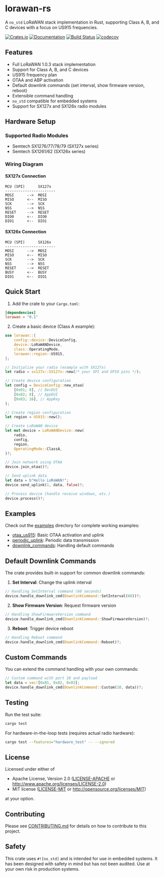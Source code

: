 # lorawan-rs

A `no_std` LoRaWAN stack implementation in Rust, supporting Class A, B, and C devices with a focus on US915 frequencies.

[![Crates.io](https://img.shields.io/crates/v/lorawan.svg)](https://crates.io/crates/lorawan)
[![Documentation](https://docs.rs/lorawan/badge.svg)](https://docs.rs/lorawan)
[![Build Status](https://github.com/yourusername/lorawan-rs/workflows/CI/badge.svg)](https://github.com/yourusername/lorawan-rs/actions)
[![codecov](https://codecov.io/gh/yourusername/lorawan-rs/branch/main/graph/badge.svg)](https://codecov.io/gh/yourusername/lorawan-rs)

## Features

- Full LoRaWAN 1.0.3 stack implementation
- Support for Class A, B, and C devices
- US915 frequency plan
- OTAA and ABP activation
- Default downlink commands (set interval, show firmware version, reboot)
- Extensible command handling
- `no_std` compatible for embedded systems
- Support for SX127x and SX126x radio modules

## Hardware Setup

### Supported Radio Modules

- Semtech SX1276/77/78/79 (SX127x series)
- Semtech SX1261/62 (SX126x series)

### Wiring Diagram

#### SX127x Connection

```
MCU (SPI)      SX127x
-----------------------
MOSI      -->  MOSI
MISO      <--  MISO
SCK       -->  SCK
NSS       -->  NSS
RESET     -->  RESET
DIO0      <--  DIO0
DIO1      <--  DIO1
```

#### SX126x Connection

```
MCU (SPI)      SX126x
-----------------------
MOSI      -->  MOSI
MISO      <--  MISO
SCK       -->  SCK
NSS       -->  NSS
RESET     -->  RESET
BUSY      <--  BUSY
DIO1      <--  DIO1
```

## Quick Start

1. Add the crate to your `Cargo.toml`:
```toml
[dependencies]
lorawan = "0.1"
```

2. Create a basic device (Class A example):
```rust
use lorawan::{
    config::device::DeviceConfig,
    device::LoRaWANDevice,
    class::OperatingMode,
    lorawan::region::US915,
};

// Initialize your radio (example with SX127x)
let radio = sx127x::SX127x::new(/* your SPI and GPIO pins */);

// Create device configuration
let config = DeviceConfig::new_otaa(
    [0x01; 8], // DevEUI
    [0x02; 8], // AppEUI
    [0x03; 16], // AppKey
);

// Create region configuration
let region = US915::new();

// Create LoRaWAN device
let mut device = LoRaWANDevice::new(
    radio,
    config,
    region,
    OperatingMode::ClassA,
)?;

// Join network using OTAA
device.join_otaa()?;

// Send uplink data
let data = b"Hello LoRaWAN!";
device.send_uplink(1, data, false)?;

// Process device (handle receive windows, etc.)
device.process()?;
```

## Examples

Check out the [examples](examples/) directory for complete working examples:

- [otaa_us915](examples/otaa_us915.rs): Basic OTAA activation and uplink
- [periodic_uplink](examples/periodic_uplink.rs): Periodic data transmission
- [downlink_commands](examples/downlink_commands.rs): Handling default commands

## Default Downlink Commands

The crate provides built-in support for common downlink commands:

1. **Set Interval**: Change the uplink interval
```rust
// Handling SetInterval command (60 seconds)
device.handle_downlink_cmd(DownlinkCommand::SetInterval(60))?;
```

2. **Show Firmware Version**: Request firmware version
```rust
// Handling ShowFirmwareVersion command
device.handle_downlink_cmd(DownlinkCommand::ShowFirmwareVersion)?;
```

3. **Reboot**: Trigger device reboot
```rust
// Handling Reboot command
device.handle_downlink_cmd(DownlinkCommand::Reboot)?;
```

## Custom Commands

You can extend the command handling with your own commands:

```rust
// Custom command with port 10 and payload
let data = vec![0x01, 0x02, 0x03];
device.handle_downlink_cmd(DownlinkCommand::Custom(10, data))?;
```

## Testing

Run the test suite:

```bash
cargo test
```

For hardware-in-the-loop tests (requires actual radio hardware):

```bash
cargo test --features="hardware_test" -- --ignored
```

## License

Licensed under either of

 * Apache License, Version 2.0 ([LICENSE-APACHE](LICENSE-APACHE) or http://www.apache.org/licenses/LICENSE-2.0)
 * MIT license ([LICENSE-MIT](LICENSE-MIT) or http://opensource.org/licenses/MIT)

at your option.

## Contributing

Please see [CONTRIBUTING.md](CONTRIBUTING.md) for details on how to contribute to this project.

## Safety

This crate uses `#![no_std]` and is intended for use in embedded systems. It has been designed with safety in mind but has not been audited. Use at your own risk in production systems. 